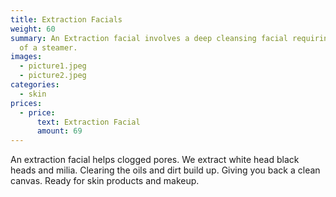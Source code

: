 ```yaml
---
title: Extraction Facials
weight: 60
summary: An Extraction facial involves a deep cleansing facial requiring the use
  of a steamer.
images:
  - picture1.jpeg
  - picture2.jpeg
categories:
  - skin
prices:
  - price:
      text: Extraction Facial
      amount: 69
---
```

 An extraction facial helps clogged pores. We extract white head black heads and milia. Clearing the oils and dirt build up. Giving you back a clean canvas. Ready for skin products and makeup.
 